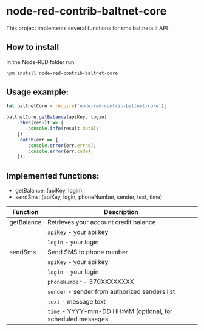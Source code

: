 # node-red-contrib-baltnet-core

This project implements several functions for sms.baltneta.lt API

## How to install

In the Node-RED folder run:

```bash
npm install node-red-contrib-baltnet-core
```

## Usage example:

```javascript
let baltnetCore = require('node-red-contrib-baltnet-core');

baltnetCore.getBalance(apiKey, login)
    .then(result => {
        console.info(result.data);
    })
    .catch(err => {
        console.error(err.errno);
        console.error(err.code);
    });
```

## Implemented functions:

* getBalance: (apiKey, login)
* sendSms: (apiKey, login, phoneNumber, sender, text, time)

|   Function    |   Description                             |
| ------------- | ----------------------------------------- |
|  getBalance   | Retrieves your account credit balance     |
|               | `apiKey` - your api key                   |
|               | `login` - your login                      |
| sendSms       | Send SMS to phone number                  |
|               | `apiKey` - your api key                   |
|               | `login` - your login                      |
|               | `phoneNumber` - 370XXXXXXXX               |
|               | `sender` - sender from authorized senders list |
|               | `text` - message text                     |
|               | `time` - YYYY-mm-DD HH:MM (optional, for scheduled  messages |